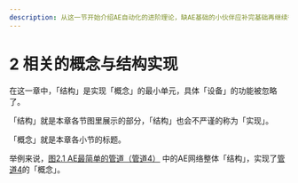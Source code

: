 ```yaml
---
description: 从这一节开始介绍AE自动化的进阶理论，缺AE基础的小伙伴应补完基础再继续往下看。
---
```


# 2 相关的概念与结构实现

在这一章中，「结构」是实现「概念」的最小单元，具体「设备」的功能被忽略了。

「结构」就是本章各节图里展示的部分，「结构」也会不严谨的称为「实现」。

「概念」就是本章各小节的标题。

举例来说，[图2.1 AE最简单的管道（管道4）](broken-reference) 中的AE网络整体「结构」，实现了[管道4](broken-reference)的「概念」。
